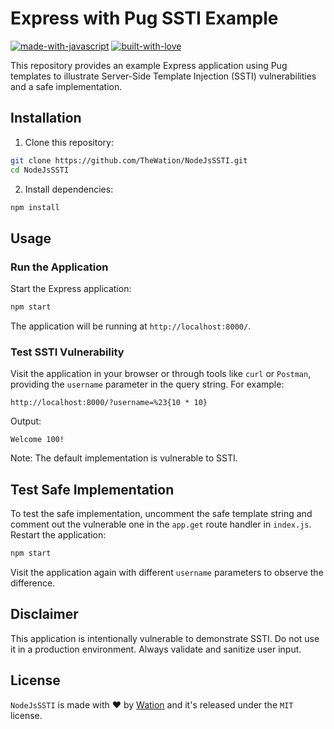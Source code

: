 # Express with Pug SSTI Example

[![made-with-javascript](https://forthebadge.com/images/badges/made-with-javascript.svg)](https://www.nodejs.org/)
[![built-with-love](http://forthebadge.com/images/badges/built-with-love.svg)](https://gitHub.com/TheWation/)

This repository provides an example Express application using Pug templates to illustrate Server-Side Template Injection (SSTI) vulnerabilities and a safe implementation.

## Installation

1. Clone this repository:

```bash
git clone https://github.com/TheWation/NodeJsSSTI.git
cd NodeJsSSTI
```

2. Install dependencies:
```bash
npm install
```

## Usage

### Run the Application

Start the Express application:

```bash
npm start
```

The application will be running at `http://localhost:8000/`.

### Test SSTI Vulnerability
Visit the application in your browser or through tools like `curl` or `Postman`, providing the `username` parameter in the query string. For example:

`http://localhost:8000/?username=%23{10 * 10}`

Output:

```
Welcome 100!
```

Note: The default implementation is vulnerable to SSTI.

## Test Safe Implementation

To test the safe implementation, uncomment the safe template string and comment out the vulnerable one in the `app.get` route handler in `index.js`. Restart the application:

```bash
npm start
```

Visit the application again with different `username` parameters to observe the difference.

## Disclaimer

This application is intentionally vulnerable to demonstrate SSTI. Do not use it in a production environment. Always validate and sanitize user input.

## License

`NodeJsSSTI` is made with ♥  by [Wation](https://github.com/TheWation) and it's released under the `MIT` license.